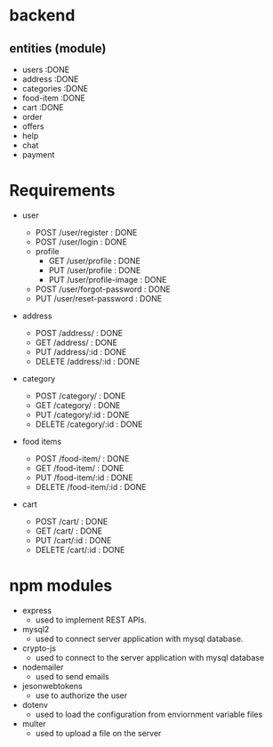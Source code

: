 # backend

## entities (module)

- users             :DONE
- address           :DONE
- categories        :DONE
- food-item         :DONE
- cart              :DONE
- order
- offers
- help
- chat
- payment

# Requirements
- user
    - POST /user/register           : DONE
    - POST /user/login              : DONE
    - profile
        - GET /user/profile         : DONE
        - PUT /user/profile         : DONE
        - PUT /user/profile-image   : DONE
    - POST /user/forgot-password    : DONE
    - PUT /user/reset-password      : DONE

- address
    - POST /address/        : DONE
    - GET /address/         : DONE
    - PUT /address/:id      : DONE
    - DELETE /address/:id   : DONE

- category
    - POST /category/           : DONE
    - GET /category/            : DONE
    - PUT /category/:id         : DONE
    - DELETE /category/:id      : DONE

- food items
    - POST /food-item/               : DONE
    - GET /food-item/                : DONE
    - PUT /food-item/:id             : DONE
    - DELETE /food-item/:id          : DONE

- cart
    - POST /cart/               : DONE
    - GET /cart/                : DONE
    - PUT /cart/:id             : DONE
    - DELETE /cart/:id          : DONE
# npm modules
- express
    - used to implement REST APIs.
- mysql2
    - used to connect server application with mysql database.
- crypto-js
    - used to connect to the server application with mysql database 
- nodemailer
    - used to send emails
- jesonwebtokens
    - use to authorize the user
- dotenv
    - used to load the configuration from enviornment variable files
- multer
    - used to upload a file on the server
